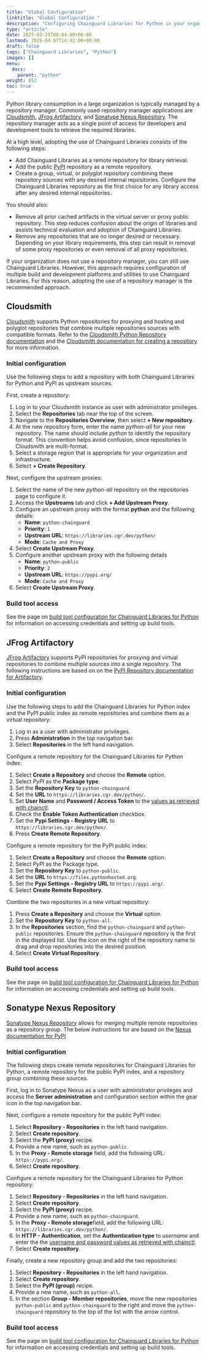 ```yaml
---
title: "Global Configuration"
linktitle: "Global Configuration "
description: "Configuring Chainguard Libraries for Python in your organization"
type: "article"
date: 2025-03-25T08:04:00+00:00
lastmod: 2025-04-07T14:42:00+00:00
draft: false
tags: ["Chainguard Libraries", "Python"]
images: []
menu:
  docs:
    parent: "python"
weight: 052
toc: true
---
```


Python library consumption in a large organization is typically managed by a repository manager. Commonly used repository manager applications are [Cloudsmith](https://cloudsmith.com/), [JFrog Artifactory](https://jfrog.com/artifactory/), and [Sonatype Nexus Repository](https://www.sonatype.com/products/sonatype-nexus-repository). The repository manager acts as a single point of access for developers and development tools to retrieve the required libraries.

At a high level, adopting the use of Chainguard Libraries consists of the following steps:

* Add Chainguard Libraries as a remote repository for library retrieval.
* Add the public [PyPI](https://pypi.org/) repository as a remote repository.
* Create a group, virtual, or polyglot repository combining these repository sources with any desired internal repositories. Configure the Chainguard Libraries repository as the first choice for any library access after any desired internal repositories.

You should also:

* Remove all prior cached artifacts in the virtual server or proxy public repository. This step reduces confusion about the origin of libraries and assists technical evaluation and adoption of Chainguard Libraries.
* Remove any repositories that are no longer desired or necessary. Depending on your library requirements, this step can result in removal of some proxy repositories or even removal of all proxy repositories. 

If your organization does not use a repository manager, you can still use Chainguard Libraries. However, this approach requires configuration of multiple build and development platforms and utilities to use Chainguard Libraries. For this reason, adopting the use of a repository manager is the recommended approach. 

<a id="cloudsmith"></a>

## Cloudsmith

[Cloudsmith](https://cloudsmith.com/) supports Python repositories for proxying and hosting and polyglot repositories that combine multiple repositories sources with compatible formats. Refer to the [Cloudsmith Python Repository documentation](https://help.cloudsmith.io/docs/python-repository) and the [Cloudsmith documentation for creating a repository](https://help.cloudsmith.io/docs/create-a-repository) for more information. 

### Initial configuration

Use the following steps to add a repository with both Chainguard Libraries for
Python and PyPI as upstream sources.

First, create a repository:

1. Log in to your Cloudsmith instance as user with administrator privileges.
1. Select the **Repositories** tab near the top of the screen.
1. Navigate to the **Repositories Overview**, then select **+ New repository**.
1. At the new repository form, enter the name *python-all* for your new
   repository. The name should include *python* to identify the repository
   format. This convention helps avoid confusion, since repositories in
   Cloudsmith are multi-format. 
1. Select a storage region that is appropriate for your organization and infrastructure.
1. Select **+ Create Repository**. 

Next, configure the upstream proxies:

1. Select the name of the new *python-all* repository on the repositories page
   to configure it.
1. Access the **Upstreams** tab and click **+ Add Upstream Proxy**.
1. Configure an upstream proxy with the format **python** and the following details: 
    * **Name**: `python-chainguard`
    * **Priority**: `1`
    * **Upstream URL**: `https://libraries.cgr.dev/python/`
    * **Mode**: `Cache and Proxy`
1. Select **Create Upstream Proxy**.
1. Configure another upstream proxy with the following details
    * **Name**: `python-public`
    * **Priority**: `2`
    * **Upstream URL**: `https://pypi.org/`
    * **Mode**: `Cache and Proxy`
1. Select **Create Upstream Proxy**.

### Build tool access

See the page on [build tool configuration for Chainguard Libraries for
Python](/chainguard/libraries/python/build-configuration/#cloudsmith) for information on
accessing credentials and setting up build tools.

<a id="artifactory"></a>

## JFrog Artifactory

[JFrog Artifactory](https://jfrog.com/artifactory/) supports PyPI repositories for proxying and virtual repositories to combine multiple sources into a single repository. The following instructions are based on on the [PyPI Repository documentation for Artifactory](https://jfrog.com/help/r/jfrog-artifactory-documentation/set-up-pypi-repositories-on-artifactory).

### Initial configuration

Use the following steps to add the Chainguard Libraries for Python index and the
PyPI public index as remote repositories and combine them as a virtual
repository:

1. Log in as a user with administrator privileges.
1. Press **Administration** in the top navigation bar.
1. Select **Repositories** in the left hand navigation.

Configure a remote repository for the Chainguard Libraries for Python index:

1. Select **Create a Repository** and choose the **Remote** option.
1. Select *PyPI* as the **Package type**.
1. Set the **Repository Key** to `python-chainguard`.
1. Set the **URL** to `https://libraries.cgr.dev/python/`.
1. Set **User Name** and **Password / Access Token** to the [values as retrieved
   with chainctl](/chainguard/libraries/access/).
1. Check the **Enable Token Authentication** checkbox.
1. Set the **Pypi Settings - Registry URL** to `https://libraries.cgr.dev/python/`.
1. Press **Create Remote Repository**.

Configure a remote repository for the PyPI public index:

1. Select **Create a Repository** and choose the **Remote** option.
1. Select *PyPI* as the Package type.
1. Set the **Repository Key** to `python-public`.
1. Set the **URL** to `https://files.pythonhosted.org`.
1. Set the **Pypi Settings - Registry URL** to `https://pypi.org/`.
1. Select **Create Remote Repository**.

Combine the two repositories in a new virtual repository:

1. Press **Create a Repository** and choose the **Virtual** option.
1. Set the **Repository Key** to `python-all`.
1. In the **Repositories** section, find the `python-chainguard` and
   `python-public` repositories. Ensure the `python-chainguard` repository is
   the first in the displayed list. Use the icon on the right of the repository
   name to drag and drop repositories into the desired position.
1. Select **Create Virtual Repository**.

### Build tool access

See the page on [build tool configuration for Chainguard Libraries for
Python](/chainguard/libraries/python/build-configuration/#artifactory) for
information on accessing credentials and setting up build tools.

<a id="nexus"></a>

## Sonatype Nexus Repository

[Sonatype Nexus Repository](https://www.sonatype.com/products/sonatype-nexus-repository) allows for merging multiple remote repositories as a repository group. The below instructions for  are based on the [Nexus documentation for PyPI](https://help.sonatype.com/en/pypi-repositories.html) 

### Initial configuration

The following steps create remote repositories for Chainguard Libraries for
Python, a remote repository for the public PyPI index, and a repository group
combining these sources.

First, log in to Sonatype Nexus as a user with administrator privileges and access the **Server administration** and configuration section within the gear icon in the top navigation bar.

Next, configure a remote repository for the public PyPI index:

1. Select **Repository - Repositories** in the left hand navigation.
1. Select **Create repository**.
1. Select the **PyPI (proxy)** recipe.
1. Provide a new name, such as `python-public`.
1. In the **Proxy - Remote storage** field, add the following URL: `https://pypi.org/`.
1. Select **Create repository**.

Configure a remote repository for the Chainguard Libraries for Python repository:

1. Select **Repository - Repositories** in the left hand navigation.
1. Select **Create repository**.
1. Select the **PyPI (proxy)** recipe.
1. Provide a new name, such as `python-chainguard`.
1. In the **Proxy - Remote storage**field, add the following URL: `https://libraries.cgr.dev/python/`.
1. In **HTTP - Authentication**, set the **Authentication type** to *username* and enter the the [username and password values as retrieved with chainctl](/chainguard/libraries/access/).
1. Select **Create repository**. 

Finally, create a new repository group and add the two repositories:

1. Select **Repository - Repositories** in the left hand navigation.
1. Select **Create repository**.
1. Select the **PyPI (group)** recipe.
1. Provide a new name, such as `python-all`.
1. In the section **Group - Member repositories**, move the new repositories
   `python-public` and `python-chainguard` to the right and move the
   `python-chainguard` repository to the top of the list with the arrow control.

### Build tool access

See the page on [build tool configuration for Chainguard Libraries for
Python](/chainguard/libraries/python/build-configuration/#nexus) for information on
accessing credentials and setting up build tools.
